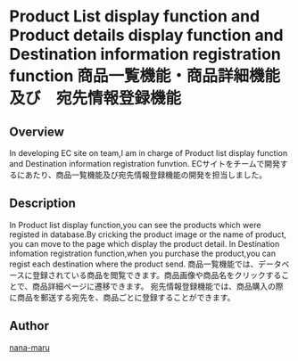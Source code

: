 Product List display function and Product details display function and Destination information registration function
商品一覧機能・商品詳細機能　及び　宛先情報登録機能
====

## Overview
In developing EC site on team,I am in charge of Product list display function and Destination information registration funvtion.
ECサイトをチームで開発するにあたり、商品一覧機能及び宛先情報登録機能の開発を担当しました。

## Description
In Product list display function,you can see the products which were registed in database.By cricking the product image or the name of product, you can move to the page which display the product detail. 
In Destination infomation registration function,when you purchase the product,you can regist each destination where the product send.
商品一覧機能では、データベースに登録されている商品を閲覧できます。商品画像や商品名をクリックすることで、商品詳細ページに遷移できます。
宛先情報登録機能では、商品購入の際に商品を郵送する宛先を、商品ごとに登録することができます。

## Author

[nana-maru](https://github.com/nana-maru)
